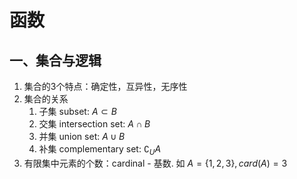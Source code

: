 # 函数

## 一、集合与逻辑

1. 集合的3个特点：确定性，互异性，无序性
2. 集合的关系
   1. 子集 subset: $A \subset B$
   2. 交集 intersection set: $A \cap B$
   3. 并集 union set: $A \cup B$
   4. 补集 complementary set: $\complement_UA$
3. 有限集中元素的个数：cardinal - 基数. 如 $A=\{1,2,3\}, card(A) = 3$